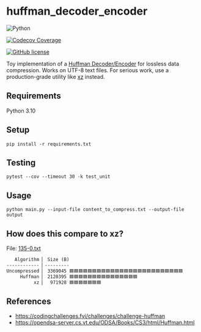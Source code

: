 # huffman_decoder_encoder

![Python](https://img.shields.io/badge/Python-FFD43B?style=for-the-badge&logo=python&logoColor=blue)

[![Codecov Coverage](https://img.shields.io/codecov/c/github/elliotwutingfeng/huffman_decoder_encoder?color=bright-green&logo=codecov&style=for-the-badge&token=)](https://codecov.io/gh/elliotwutingfeng/huffman_decoder_encoder)

[![GitHub license](https://img.shields.io/badge/LICENSE-BSD--3--CLAUSE-GREEN?style=for-the-badge)](LICENSE)

Toy implementation of a [Huffman Decoder/Encoder](https://en.wikipedia.org/wiki/Huffman_coding) for lossless data compression. Works on UTF-8 text files. For serious work, use a production-grade utility like [xz](https://en.wikipedia.org/wiki/XZ_Utils) instead.

## Requirements

Python 3.10

## Setup

```shell
pip install -r requirements.txt
```

## Testing

```shell
pytest --cov --timeout 30 -k test_unit
```

## Usage

```shell
python main.py --input-file content_to_compress.txt --output-file output
```

## How does this compare to xz?

File: [135-0.txt](135-0.txt)

```markdown
   Algorithm ▏ Size (B)
------------ ▏---------
Uncompressed ▏ 3369045 🟦🟦🟦🟦🟦🟦🟦🟦🟦🟦🟦🟦🟦🟦🟦🟦🟦🟦🟦🟦🟦🟦🟦🟦🟦
     Huffman ▏ 2120395 🟦🟦🟦🟦🟦🟦🟦🟦🟦🟦🟦🟦🟦🟦🟦
          xz ▏  971928 🟦🟦🟦🟦🟦🟦🟦
```

## References

- <https://codingchallenges.fyi/challenges/challenge-huffman>
- <https://opendsa-server.cs.vt.edu/ODSA/Books/CS3/html/Huffman.html>

